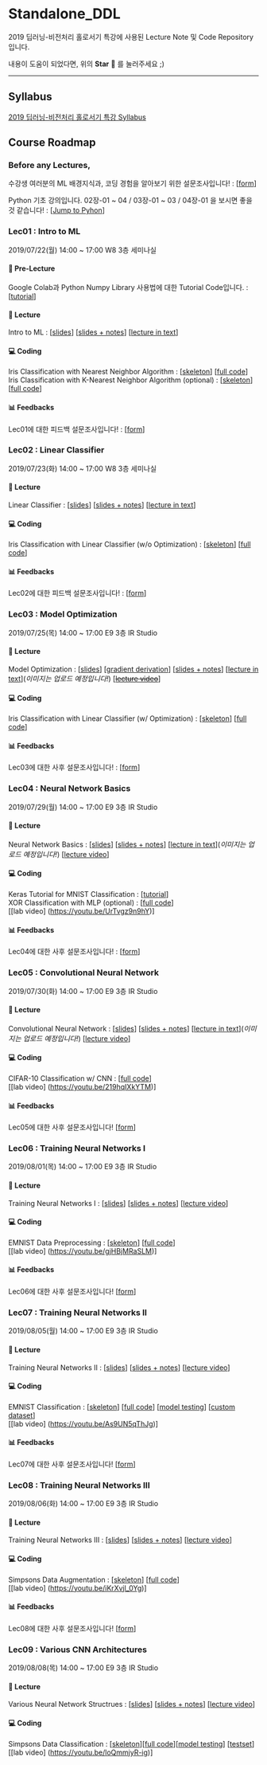 # Standalone_DDL

2019 딥러닝-비전처리 홀로서기 특강에 사용된 Lecture Note 및 Code Repository입니다.<br/>

내용이 도움이 되었다면, 위의 **Star** :star2: 를 눌러주세요 ;)

***

## Syllabus

[2019 딥러닝-비전처리 홀로서기 특강 Syllabus](https://docs.google.com/document/d/17PwKdZzKcuDMwj2gHwknghfnnjx8yttFv6-SD_Tr8yw/edit?usp=sharing) 

## Course Roadmap

### Before any Lectures,

수강생 여러분의 ML 배경지식과, 코딩 경험을 알아보기 위한 설문조사입니다! : [[form](https://forms.gle/Jd2tEZxA4y6EgBNq9)]<br/>

Python 기초 강의입니다. 02장-01 ~ 04 / 03장-01 ~ 03 / 04장-01 을 보시면 좋을 것 같습니다! : [[Jump to Pyhon](https://wikidocs.net/book/1)]

### Lec01 : Intro to ML

2019/07/22(월) 14:00 ~ 17:00 W8 3층 세미나실

#### :green_book: Pre-Lecture

Google Colab과 Python Numpy Library 사용법에 대한 Tutorial Code입니다. : [[tutorial](Lec01/Lec01_Colab_&_Numpy_Tutorial.ipynb)]

#### :closed_book: Lecture

Intro to ML : [[slides](Lec01/Lec01_Intro_to_ML_v3_upld.pdf)] [[slides + notes](Lec01/Lec01_Intro_to_ML_v3_inclass.pdf)] [[lecture in text](Lec01/Lec01_Intro_to_ML.md)]

#### :computer: Coding

Iris Classification with Nearest Neighbor Algorithm : [[skeleton](Lec01/Lec01_Nearest_Neighbor_sk.ipynb)] [[full code](Lec01/Lec01_Nearest_Neighbor.ipynb)]<br/>
Iris Classification with K-Nearest Neighbor Algorithm (optional) : [[skeleton](Lec01/Lec01_K_Nearest_Neighbor_sk.ipynb)] [[full code](Lec01/Lec01_K_Nearest_Neighbor.ipynb)]

#### :bar_chart: Feedbacks

Lec01에 대한 피드백 설문조사입니다! : [[form](https://forms.gle/tGXtwfH8TnxRLzxU9)]

### Lec02 : Linear Classifier

2019/07/23(화) 14:00 ~ 17:00 W8 3층 세미나실

#### :closed_book: Lecture

Linear Classifier : [[slides](Lec02/Lec02_Linear_Classifier_v2_upld.pdf)] [[slides + notes](Lec02/Lec02_Linear_Classifier_v2_inclass.pdf)] [[lecture in text](Lec02/Lec02_Linear_Classifier.md)]

#### :computer: Coding

Iris Classification with Linear Classifier (w/o Optimization) : [[skeleton](Lec02/Lec02_NoTrain_sk.ipynb)] [[full code](Lec02/Lec02_NoTrain_sklearn.ipynb)]

#### :bar_chart: Feedbacks

Lec02에 대한 피드백 설문조사입니다! : [[form](https://forms.gle/HxgZx8W2Cy9NUqNb6)]

### Lec03 : Model Optimization

2019/07/25(목) 14:00 ~ 17:00 E9 3층 IR Studio

#### :closed_book: Lecture

Model Optimization : [[slides](Lec03/Lec03_Model_Optimization_v2_upld.pdf)] [[gradient derivation](Lec03/Lec03_Model_Optimization_Deriving_Gradients.pdf)] [[slides + notes](Lec03/Lec03_Model_Optimization_v2_inclass.pdf)] [[lecture in text](Lec03/Lec03_Model_Optimization.md)](_이미지는 업로드 예정입니다!_) [[~~lecture video~~](*)]

#### :computer: Coding

Iris Classification with Linear Classifier (w/ Optimization) : [[skeleton](Lec03/Lec03_IrisClassification_sk.ipynb)] [[full code](Lec03/Lec03_IrisClassification_v2.ipynb)]

#### :bar_chart: Feedbacks

Lec03에 대한 사후 설문조사입니다! : [[form](https://docs.google.com/forms/d/1NEBFQUx_NgtroB0Iq1rf9PyMog9BpYZspUpY6vy01PU/edit)]

### Lec04 : Neural Network Basics

2019/07/29(월) 14:00 ~ 17:00 E9 3층 IR Studio

#### :closed_book: Lecture

Neural Network Basics : [[slides](Lec04/Lec04_Neural_Network_Basics_v2_upld.pdf)] [[slides + notes](Lec04/Lec04_Neural_Network_Basics_v2_inclass.pdf)] [[lecture in text](Lec04/Lec04_Neural_Network_Basics.md)](_이미지는 업로드 예정입니다!_) [[lecture video](https://youtu.be/IWYfMNRViEw)]

#### :computer: Coding

Keras Tutorial for MNIST Classification : [[tutorial](Lec04/Lec04_Keras_Tutorial.ipynb)]<br/>
XOR Classification with MLP (optional) : [[full code](Lec04/Lec04_XOR_practice.ipynb)]<br/>
[[lab video] (https://youtu.be/UrTvgz9n9hY)]

#### :bar_chart: Feedbacks

Lec04에 대한 사후 설문조사입니다! : [[form](https://forms.gle/jpwUvFUKshhSy61Q9)]

### Lec05 : Convolutional Neural Network

2019/07/30(화) 14:00 ~ 17:00 E9 3층 IR Studio

#### :closed_book: Lecture

Convolutional Neural Network : [[slides](Lec05/Lec05_Convolutional_Neural_Network_v2_upld.pdf)] [[slides + notes](Lec05/Lec05_Convolutional_Neural_Network_v1_inclass.pdf)] [[lecture in text](Lec05/Lec05_Convolutional_Neural_Network.md)](_이미지는 업로드 예정입니다!_) [[lecture video](https://youtu.be/zfEtL65fweM)]

#### :computer: Coding

CIFAR-10 Classification w/ CNN : [[full code](Lec05/Lec05_CIFAR_10.ipynb)]<br/>
[[lab video] (https://youtu.be/219hqIXkYTM)]

#### :bar_chart: Feedbacks

Lec05에 대한 사후 설문조사입니다! [[form](https://forms.gle/xsuAwgkwpXcTe7kdA)]

### Lec06 : Training Neural Networks I

2019/08/01(목) 14:00 ~ 17:00 E9 3층 IR Studio

#### :closed_book: Lecture

Training Neural Networks I : [[slides](Lec06/Lec06_Training_Neural_Networks.pdf)] [[slides + notes](Lec06/Lec06_Training_Neural_Networks_I_v1_inclass.pdf)] [[lecture video](https://youtu.be/VxbkqRiNrvA)]

#### :computer: Coding

EMNIST Data Preprocessing : [[skeleton](Lec06/Lec06_EMNIST_Preprocess_sk.ipynb)] [[full code](Lec06/Lec06_EMNIST_Preprocess.ipynb)]<br/>
[[lab video] (https://youtu.be/gjHBjMRaSLM)]

#### :bar_chart: Feedbacks

Lec06에 대한 사후 설문조사입니다! [[form](https://forms.gle/sJnXLSArPxRDmrpbA)]

### Lec07 : Training Neural Networks II

2019/08/05(월) 14:00 ~ 17:00 E9 3층 IR Studio

#### :closed_book: Lecture

Training Neural Networks II : [[slides](Lec07/Lec07_Training_Neural_Networks_II_v2.pdf)] [[slides + notes](Lec07/Lec07_Training_Neural_Networks_II_v2_inclass.pdf)] [[lecture video](https://youtu.be/_gAncOpodQs)]

#### :computer: Coding

EMNIST Classification : [[skeleton](Lec07/Lec07_EMNIST_Classification_sk.ipynb)] [[full code](Lec07/Lec07_EMNIST_Classification.ipynb)] [[model testing](Lec07/Lec07_EMNIST_Model_Testing.ipynb)] [[custom dataset](Lec07/emnist-custom.zip)]<br/>
[[lab video] (https://youtu.be/As9UN5qThJg)]

#### :bar_chart: Feedbacks

Lec07에 대한 사후 설문조사입니다! [[form](https://forms.gle/o5L4xkVxAj7t6Wm28)]

### Lec08 : Training Neural Networks III

2019/08/06(화) 14:00 ~ 17:00 E9 3층 IR Studio

#### :closed_book: Lecture

Training Neural Networks III : [[slides](Lec08/Lec08_Training_Neural_Networks_III.pdf)] [[slides + notes](Lec08/Lec08_Training_Neural_Networks_III_v1_inclass.pdf)] [[lecture video](https://youtu.be/3tBfxlibVaE)]

#### :computer: Coding

Simpsons Data Augmentation : [[skeleton](Lec08/Lec08_Simpsons_Augmentation_sk.ipynb)] [[full code](Lec08/Lec08_Simpsons_Augmentation.ipynb)]<br/>
[[lab video] (https://youtu.be/iKrXvjl_0Yg)]

#### :bar_chart: Feedbacks

Lec08에 대한 사후 설문조사입니다! [[form](https://forms.gle/unDg36EfYDZERMXa7)]

### Lec09 : Various CNN Architectures

2019/08/08(목) 14:00 ~ 17:00 E9 3층 IR Studio

#### :closed_book: Lecture

Various Neural Network Structrues : [[slides](Lec09/Lec09_Various_CNN_Architectures.pdf)] [[slides + notes](Lec09/Lec09_Various_CNN_Architectures_v1_inclass.pdf)] [[lecture video](https://youtu.be/V7LiK4t80oo)]

#### :computer: Coding

Simpsons Data Classification : [[skeleton](Lec09/Lec09_Simpsons_Classification_sk.ipynb
)][[full code](Lec09/Lec09_Simpsons_Classification.ipynb)][[model testing](Lec09/Lec09_Simpsons_Model_Testing.ipynb)] [[testset](Lec09/simpsons_testset.zip)]<br/>
[[lab video] (https://youtu.be/loQmmjyR-ig)]
